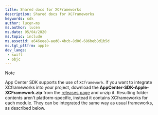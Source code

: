 ```yaml
---
title: Shared docs for XCFrameworks
description: Shared docs for XCFrameworks
keywords: sdk
author: lucen-ms
ms.author: lucen
ms.date: 05/04/2020
ms.topic: include
ms.assetid: a646eee8-aed8-4bcb-8d06-686beb8d1b5d
ms.tgt_pltfrm: apple
dev_langs:  
 - swift
 - objc
---
```


> [!NOTE]
> App Center SDK supports the use of `XCframework`. If you want to integrate XCframeworks into your project, download the **AppCenter-SDK-Apple-XCFramework.zip** from the [releases page](https://github.com/microsoft/appcenter-sdk-apple/releases) and unzip it. Resulting folder contents aren't platform-specific, instead it contains XCframeworks for each module. They can be integrated the same way as usual frameworks, as described below.
